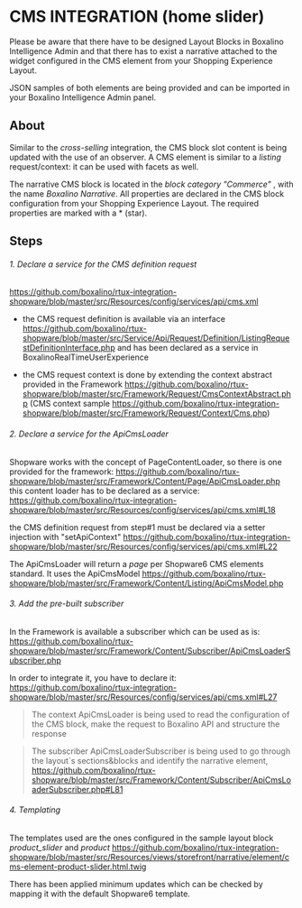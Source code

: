 # CMS INTEGRATION (home slider)

Please be aware that there have to be designed Layout Blocks in Boxalino Intelligence Admin
and that there has to exist a narrative attached to the widget configured in the CMS element from your Shopping Experience Layout.

JSON samples of both elements are being provided and can be imported in your Boxalino Intelligence Admin panel.

## About
Similar to the _cross-selling_ integration, the CMS block slot content is being updated with the use of an observer.
A CMS element is similar to a _listing_ request/context: it can be used with facets as well.

The narrative CMS block is located in the *block category "Commerce"* , with the name *Boxalino Narrative*.
All properties are declared in the CMS block configuration from your Shopping Experience Layout.
The required properties are marked with a * (star).

## Steps
 ###### 1. Declare a service for the CMS definition request 
https://github.com/boxalino/rtux-integration-shopware/blob/master/src/Resources/config/services/api/cms.xml 

* the CMS request definition is available via an interface 
https://github.com/boxalino/rtux-shopware/blob/master/src/Service/Api/Request/Definition/ListingRequestDefinitionInterface.php
and has been declared as a service in BoxalinoRealTimeUserExperience

* the CMS request context is done by extending the context abstract provided in the Framework 
https://github.com/boxalino/rtux-shopware/blob/master/src/Framework/Request/CmsContextAbstract.php
(CMS context sample https://github.com/boxalino/rtux-integration-shopware/blob/master/src/Framework/Request/Context/Cms.php)

###### 2. Declare a service for the ApiCmsLoader

Shopware works with the concept of PageContentLoader, so there is one provided for the framework: 
https://github.com/boxalino/rtux-shopware/blob/master/src/Framework/Content/Page/ApiCmsLoader.php
this content loader has to be declared as a service:
https://github.com/boxalino/rtux-integration-shopware/blob/master/src/Resources/config/services/api/cms.xml#L18

the CMS definition request from step#1 must be declared via a setter injection with "setApiContext"
https://github.com/boxalino/rtux-integration-shopware/blob/master/src/Resources/config/services/api/cms.xml#L22

The ApiCmsLoader will return a _page_ per Shopware6 CMS elements standard.
It uses the ApiCmsModel https://github.com/boxalino/rtux-shopware/blob/master/src/Framework/Content/Listing/ApiCmsModel.php

###### 3. Add the pre-built subscriber

In the Framework is available a subscriber which can be used as is:
https://github.com/boxalino/rtux-shopware/blob/master/src/Framework/Content/Subscriber/ApiCmsLoaderSubscriber.php

In order to integrate it, you have to declare it:
https://github.com/boxalino/rtux-integration-shopware/blob/master/src/Resources/config/services/api/cms.xml#L27

> The context ApiCmsLoader is being used to read the configuration of the CMS block, make the request to Boxalino API and structure the response

> The subscriber ApiCmsLoaderSubscriber is being used to go through the layout`s sections&blocks and identify the narrative element, 
> https://github.com/boxalino/rtux-shopware/blob/master/src/Framework/Content/Subscriber/ApiCmsLoaderSubscriber.php#L81

###### 4. Templating

The templates used are the ones configured in the sample layout block _product_slider_ and _product_
https://github.com/boxalino/rtux-integration-shopware/blob/master/src/Resources/views/storefront/narrative/element/cms-element-product-slider.html.twig

There has been applied minimum updates which can be checked by mapping it with the default Shopware6 template.
